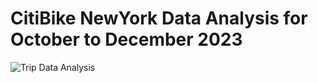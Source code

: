 # CitiBike NewYork Data Analysis for October to December 2023

![Trip Data Analysis](/Screenshots/Screenshot%202024-01-29%20102117.png/Screenshot%202024-01-29%20102117.png)
